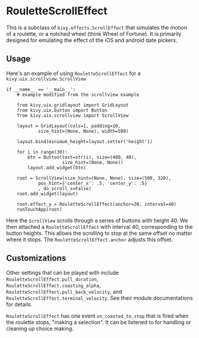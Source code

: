 RouletteScrollEffect
===================

This is a subclass of `kivy.effects.ScrollEffect` that simulates the 
motion of a roulette, or a notched wheel (think Wheel of Fortune). It is
primarily designed for emulating the effect of the iOS and android date pickers.

Usage
-----

Here's an example of using `RouletteScrollEffect` for a 
`kivy.uix.scrollview.ScrollView` 

	if __name__ == '__main__':
	    # example modified from the scrollview example
	
	    from kivy.uix.gridlayout import GridLayout
	    from kivy.uix.button import Button
	    from kivy.uix.scrollview import ScrollView
	
	    layout = GridLayout(cols=1, padding=10,
	            size_hint=(None, None), width=500)
	
	    layout.bind(minimum_height=layout.setter('height'))
	
	    for i in range(30):
	        btn = Button(text=str(i), size=(480, 40),
	                     size_hint=(None, None))
	        layout.add_widget(btn)
	
	    root = ScrollView(size_hint=(None, None), size=(500, 320),
	            pos_hint={'center_x': .5, 'center_y': .5}
	            , do_scroll_x=False)
	    root.add_widget(layout)
	
	    root.effect_y = RouletteScrollEffect(anchor=20, interval=40)
	    runTouchApp(root)
        
Here the `ScrollView` scrolls through a series of buttons with height
40. We then attached a `RouletteScrollEffect` with interval 40, 
corresponding to the button heights. This allows the scrolling to stop at
the same offset no matter where it stops. The `RouletteScrollEffect.anchor`
adjusts this offset. 

Customizations
--------------

Other settings that can be played with include 
`RouletteScrollEffect.pull_duration`,
`RouletteScrollEffect.coasting_alpha`,
`RouletteScrollEffect.pull_back_velocity`, and
`RouletteScrollEffect.terminal_velocity`. See their module documentations
for details.

`RouletteScrollEffect` has one event ``on_coasted_to_stop`` that
is fired when the roulette stops, "making a selection". It can be listened to
for handling or cleaning up choice making.